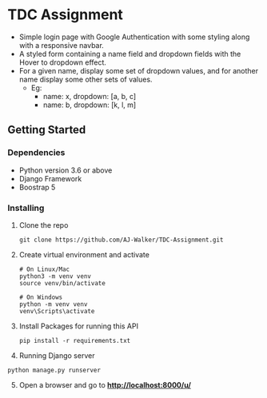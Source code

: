 
# TDC Assignment

- Simple login page with Google Authentication with some styling along with a responsive navbar.
- A styled form containing a name field and dropdown fields with the Hover to dropdown effect. 
- For a given name, display some set of dropdown values, and for another name display some other sets of values.
  - Eg: 
    - name: x, dropdown: [a, b, c]
    - name: b, dropdown: [k, l, m]


## Getting Started

### Dependencies
- Python version 3.6 or above
- Django Framework
- Boostrap 5

### Installing

1. Clone the repo

   ```
   git clone https://github.com/AJ-Walker/TDC-Assignment.git 
   ```
    
2. Create virtual environment and activate 

   ```
   # On Linux/Mac
   python3 -m venv venv
   source venv/bin/activate
   
   # On Windows
   python -m venv venv
   venv\Scripts\activate
   ```

3. Install Packages for running this API

   ```
   pip install -r requirements.txt

   ```

4. Running Django server

  ```
  python manage.py runserver

  ```

5. Open a browser and go to **[http://localhost:8000/u/](http://localhost:8000/u/)**
